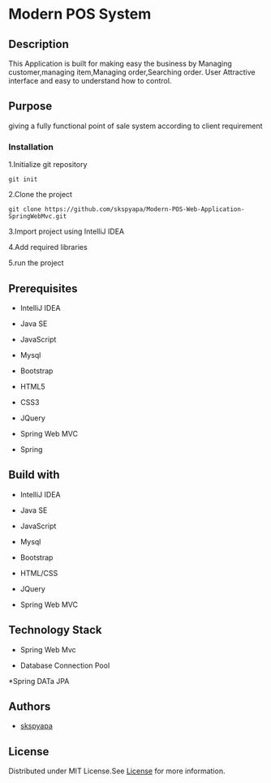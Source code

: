 # Modern POS System

## Description
This Application is built for making easy the business by Managing customer,managing item,Managing order,Searching order.
User Attractive interface and easy to understand how to control.

## Purpose
giving a fully functional point of sale system according to client requirement

### Installation


1.Initialize git repository

    git init

2.Clone the project 

    git clone https://github.com/skspyapa/Modern-POS-Web-Application-SpringWebMvc.git
      
3.Import project using IntelliJ IDEA

4.Add required libraries

5.run the project

## Prerequisites

* IntelliJ IDEA

* Java SE

* JavaScript

* Mysql

* Bootstrap

* HTML5

* CSS3

* JQuery

* Spring Web MVC

* Spring

## Build with

* IntelliJ IDEA

* Java SE

* JavaScript

* Mysql

* Bootstrap

* HTML/CSS

* JQuery

* Spring Web MVC

## Technology Stack

* Spring Web Mvc

* Database Connection Pool

*Spring DATa JPA


## Authors

* [skspyapa](https://github.com/skspyapa)
      
## License

Distributed under MIT License.See [License](LICENSE) for more information.      
